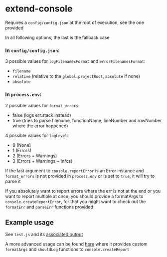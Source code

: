 # extend-console

Requires a `config/config.json` at the root of execution, see the one provided

In all following options, the last is the fallback case

### In `config/config.json`: 

3 possible values for `logFilenamesFormat` and `errorFilenamesFormat`:
- `filename`
- `relative` (relative to the `global.projectRoot`, `absolute` if none)
- `absolute`

### In `process.env`:

2 possible values for `format_errors`:
- false (logs err.stack instead)
- true (tries to parse filename, functionName, lineNumber and rowNumber where the error happened)

4 possible values for `logLevel`:
- 0 (None)
- 1 (Errors)
- 2 (Errors + Warnings)
- 3 (Errors + Warnings + Infos)

If the last argument to `console.reportError` is an Error instance and `format_errors` is not provided in `process.env` or is set to `true`, it will try to parse it

If you absolutely want to report errors where the err is not at the end or you want to report multiple at once, you should provide a formatArgs to `console.createReportError`, for that you might want to check out the `formatErr` and `parseErr` functions provided

## Example usage

See `test.js` and its [associated output](extend-console_example_output.jpg)

A more advanced usage can be found [here](https://github.com/Pupariaa/Cordium/blob/main/internals/Events.js) where it provides custom `formatArgs` and `shouldLog` functions to `console.createReport`